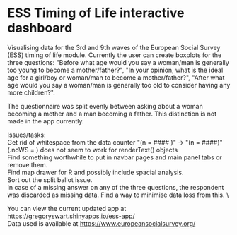 # ESS Timing of Life interactive dashboard

Visualising data for the 3rd and 9th waves of the European Social Survey (ESS) timing of life module. Currently the user can create boxplots for the three questions: "Before what age would you say a woman/man is generally too young to become a mother/father?", "In your opinion, what is the ideal age for a girl/boy or woman/man to become a mother/father?", "After what age would you say a woman/man is generally too old to consider having any more children?".

The questionnaire was split evenly between asking about a woman becoming a mother and a man becoming a father. This distinction is not made in the app currently.

Issues/tasks: \
Get rid of whitespace from the data counter "(n = #### )" -> "(n = ####)" (.noWS = ) does not seem to work for renderText() objects \
Find something worthwhile to put in navbar pages and main panel tabs or remove them. \
Find map drawer for R and possibly include spacial analysis. \
Sort out the split ballot issue. \
In case of a missing answer on any of the three questions, the respondent was discarded as missing data. Find a way to minimise data loss from this. \


You can view the current updated app at https://gregoryswart.shinyapps.io/ess-app/ \
Data used is available at https://www.europeansocialsurvey.org/